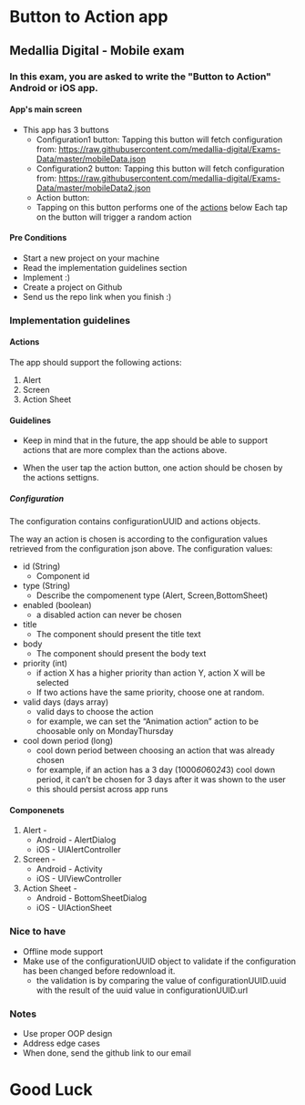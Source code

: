# Button to Action app
## Medallia Digital - Mobile exam
### In this exam, you are asked to write the "Button to Action" Android or iOS app.

#### App's main screen
* This app has 3 buttons
   * Configuration1 button:
      Tapping this button will fetch configuration from:
      https://raw.githubusercontent.com/medallia-digital/Exams-Data/master/mobileData.json
   * Configuration2 button:
      Tapping this button will fetch configuration from:
      https://raw.githubusercontent.com/medallia-digital/Exams-Data/master/mobileData2.json
   * Action button:
   * Tapping on this button performs one of the [actions](#actions) below
      Each tap on the button will trigger a random action


#### Pre Conditions
* Start a new project on your machine
* Read the implementation guidelines section
* Implement :)
* Create a project on Github 
* Send us the repo link when you finish :) 

### Implementation guidelines
#### Actions
The app should support the following actions:
1. Alert
2. Screen
3. Action Sheet

#### Guidelines

* Keep in mind that in the future, the app should be able to support actions that are more complex than the actions above.

- When the user tap the action button, one action should be chosen by the actions settigns.

##### Configuration 
The configuration contains configurationUUID and actions objects.

The way an action is chosen is according to the configuration values retrieved from the configuration json above.
The configuration values:

* id (String)
    * Component id 
* type (String)
    * Describe the compomenent type (Alert, Screen,BottomSheet)
* enabled (boolean)
    * a disabled action can never be chosen
* title
    * The component should present the title text 
* body
    * The component should present the body text 
* priority (int)
    * if action X has a higher priority than action Y, action X will be selected
    * If two actions have the same priority, choose one at random.
* valid days (days array)
    * valid days to choose the action
    * for example, we can set the “Animation action” action to be choosable only on Monday­Thursday
* cool down period (long)
    * cool down period between choosing an action that was already chosen
    * for example, if an action has a 3 day (1000*60*60*24*3) cool down period, it can’t be chosen for 3 days after it was shown to the user
    * this should persist across app runs

#### Componenets 
1. Alert - 
    * Android - AlertDialog 
    * iOS - UIAlertController
2. Screen - 
    * Android - Activity 
    * iOS - UIViewController
3. Action Sheet - 
    * Android - BottomSheetDialog
    * iOS - UIActionSheet
 
### Nice to have
* Offline mode support
* Make use of the configurationUUID object to validate if the configuration has been changed before redownload it.
   * the validation is by comparing the value of configurationUUID.uuid with the result of the uuid value in configurationUUID.url

### Notes
* Use proper OOP design
* Address edge cases
* When done, send the github link to our email


# Good Luck
